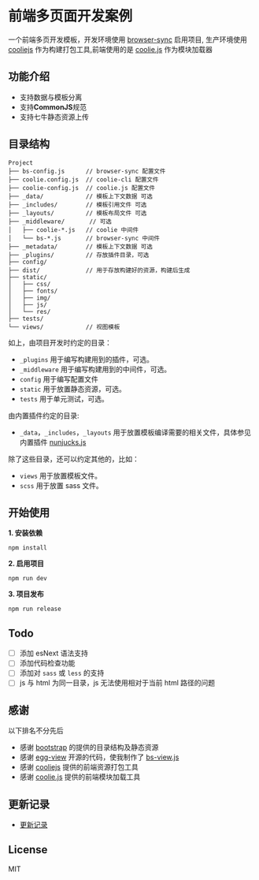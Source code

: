 # 前端多页面开发案例

一个前端多页开发模板，开发环境使用 [browser-sync] 启用项目, 生产环境使用 [cooliejs] 作为构建打包工具,前端使用的是 [coolie.js] 作为模块加载器

## 功能介绍

 - 支持数据与模板分离
 - 支持**CommonJS**规范
 - 支持七牛静态资源上传

## 目录结构

```
Project
├── bs-config.js      // browser-sync 配置文件
├── coolie.config.js  // coolie-cli 配置文件
├── coolie-config.js  // coolie.js 配置文件
├── _data/            // 模板上下文数据 可选
├── _includes/        // 模板引用文件 可选
├── _layouts/         // 模板布局文件 可选
├── _middleware/       // 可选
│   ├── coolie-*.js   // coolie 中间件
│   └── bs-*.js       // browser-sync 中间件
├── _metadata/        // 模板上下文数据 可选
├── _plugins/         // 存放插件目录，可选
├── config/
├── dist/             // 用于存放构建好的资源，构建后生成
├── static/
│   ├── css/
│   ├── fonts/
│   ├── img/
│   ├── js/
│   └── res/
├── tests/
└── views/            // 视图模板
```

如上，由项目开发时约定的目录：

 * `_plugins` 用于编写构建用到的插件，可选。
 * `_middleware` 用于编写构建用到的中间件，可选。
 * `config` 用于编写配置文件
 * `static` 用于放置静态资源，可选。
 * `tests` 用于单元测试，可选。
 
由内置插件约定的目录:

  * `_data`，`_includes`，`_layouts` 用于放置模板编译需要的相关文件，具体参见内置插件 [nunjucks.js](./_plugins/nunjucks.js)
 
除了这些目录，还可以约定其他的，比如：
 * `views` 用于放置模板文件。
 * `scss` 用于放置 sass 文件。

## 开始使用

**1. 安装依赖**

```
npm install
```

**2. 启用项目**

```
npm run dev
```


**3. 项目发布**

```
npm run release
```

## Todo

 - [ ] 添加 esNext 语法支持
 - [ ] 添加代码检查功能
 - [ ] 添加对 `sass` 或 `less` 的支持
 - [ ] js 与 html 为同一目录，js 无法使用相对于当前 html 路径的问题
 
## 感谢

以下排名不分先后

 - 感谢 [bootstrap] 的提供的目录结构及静态资源
 - 感谢 [egg-view] 开源的代码，使我制作了 [bs-view.js](./_middleware/bs-view.js)
 - 感谢 [cooliejs] 提供的前端资源打包工具
 - 感谢 [coolie.js] 提供的前端模块加载工具
 
## 更新记录

 * [更新记录](./CHANGELOG.md)
 
## License

MIT

[browser-sync]: http://www.browsersync.cn/
[bootstrap]: https://github.com/twbs/bootstrap
[cooliejs]: https://coolie.ydr.me
[coolie.js]: https://github.com/cooliejs/coolie.js
[egg-view]:https://github.com/eggjs/egg-view
